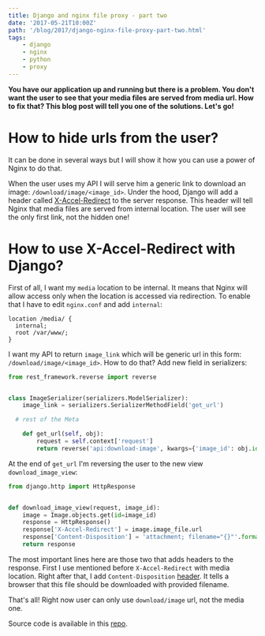 ```yaml
---
title: Django and nginx file proxy - part two
date: '2017-05-21T10:00Z'
path: '/blog/2017/django-nginx-file-proxy-part-two.html'
tags:
    - django
    - nginx
    - python
    - proxy
---
```


**You have our application up and running but there is a problem. You
don't want the user to see that your media files are served from media
url. How to fix that? This blog post will tell you one of the solutions.
Let's go!**

How to hide urls from the user?
===============================

It can be done in several ways but I will show it how you can use a
power of Nginx to do that.

When the user uses my API I will serve him a generic link to download an
image: `/download/image/<image_id>`. Under the hood, Django will add a
header called
[X-Accel-Redirect](https://www.nginx.com/resources/wiki/start/topics/examples/x-accel/#x-accel-redirect)
to the server response. This header will tell Nginx that media files are
served from internal location. The user will see the only first link,
not the hidden one!

How to use X-Accel-Redirect with Django?
========================================

First of all, I want my `media` location to be internal. It means that
Nginx will allow access only when the location is accessed via
redirection. To enable that I have to edit `nginx.conf` and add
`internal`:

```nginx
location /media/ {
  internal;
  root /var/www/;
}
```

I want my API to return `image_link` which will be generic url in this
form: `/download/image/<image_id>`. How to do that? Add new field in
serializers:

```python
from rest_framework.reverse import reverse


class ImageSerializer(serializers.ModelSerializer):
    image_link = serializers.SerializerMethodField('get_url')

  # rest of the Meta

    def get_url(self, obj):
        request = self.context['request']
        return reverse('api:download-image', kwargs={'image_id': obj.id}, request=request)
```

At the end of `get_url` I'm reversing the user to the new view
`download_image_view`:

```python
from django.http import HttpResponse


def download_image_view(request, image_id):
    image = Image.objects.get(id=image_id)
    response = HttpResponse()
    response['X-Accel-Redirect'] = image.image_file.url
    response['Content-Disposition'] = 'attachment; filename="{}"'.format(image.image_file.name)
    return response
```

The most important lines here are those two that adds headers to the
response. First I use mentioned before `X-Accel-Redirect` with media
location. Right after that, I add `Content-Disposition`
[header](https://developer.mozilla.org/en-US/docs/Web/HTTP/Headers/Content-Disposition).
It tells a browser that this file should be downloaded with provided
filename.

That's all! Right now user can only use `download/image` url, not the
media one.

Source code is available in this
[repo](https://github.com/krzysztofzuraw/personal-blog-projects/tree/master/django_nginx_proxy).
